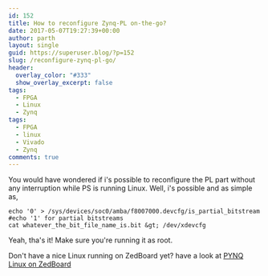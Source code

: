 ```yaml
---
id: 152
title: How to reconfigure Zynq-PL on-the-go?
date: 2017-05-07T19:27:39+00:00
author: parth
layout: single
guid: https://superuser.blog/?p=152
slug: /reconfigure-zynq-pl-go/
header:
  overlay_color: "#333"
  show_overlay_excerpt: false
tags:
  - FPGA
  - Linux
  - Zynq
tags:
  - FPGA
  - linux
  - Vivado
  - Zynq
comments: true
---
```

You would have wondered if i's possible to reconfigure the PL part without any interruption while PS is running Linux. Well, i's possible and as simple as,

```shell
echo '0' > /sys/devices/soc0/amba/f8007000.devcfg/is_partial_bitstream
#echo '1' for partial bitstreams
cat whatever_the_bit_file_name_is.bit &gt; /dev/xdevcfg
```

Yeah, tha's it! Make sure you're running it as root.

Don't have a nice Linux running on ZedBoard yet? have a look at [PYNQ Linux on ZedBoard](https://superuser.blog/pynq-linux-on-zedboard)

